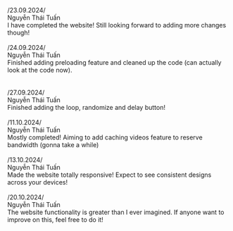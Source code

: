 /23.09.2024/ <br>
Nguyễn Thái Tuấn <br>
I have completed the website! Still looking forward to adding more changes though! <br> <br>
/24.09.2024/ <br>
Nguyễn Thái Tuấn <br>
Finished adding preloading feature and cleaned up the code (can actually look at the code now). <br>
<br> <br>
/27.09.2024/ <br>
Nguyễn Thái Tuấn <br>
Finished adding the loop, randomize and delay button!
<br> <br>
/11.10.2024/ <br>
Nguyễn Thái Tuấn <br>
Mostly completed! Aiming to add caching videos feature to reserve bandwidth (gonna take a while)
<br> <br>
/13.10.2024/ <br>
Nguyễn Thái Tuấn <br>
Made the website totally responsive! Expect to see consistent designs across your devices!
<br> <br>
/20.10.2024/ <br>
Nguyễn Thái Tuấn <br>
The website functionality is greater than I ever imagined. If anyone want to improve on this, feel free to do it! 
